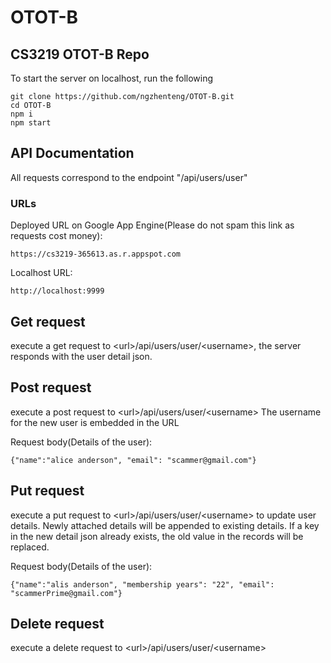 # OTOT-B
## CS3219 OTOT-B Repo

To start the server on localhost, run the following

    git clone https://github.com/ngzhenteng/OTOT-B.git
    cd OTOT-B
    npm i
    npm start

## API Documentation

All requests correspond to the endpoint "/api/users/user"

### URLs
Deployed URL on Google App Engine(Please do not spam this link as requests cost money): 
    
    https://cs3219-365613.as.r.appspot.com

Localhost URL: 

    http://localhost:9999

## Get request
execute a get request to \<url>/api/users/user/\<username>, the server responds with the user detail json.


## Post request
execute a post request to \<url>/api/users/user/\<username>
The username for the new user is embedded in the URL

Request body(Details of the user):

    {"name":"alice anderson", "email": "scammer@gmail.com"}

## Put request
execute a put request to \<url>/api/users/user/\<username> to update user details. Newly attached details will be appended to existing details. If a key in the new detail json already exists, the old value in the records will be replaced.

Request body(Details of the user):

    {"name":"alis anderson", "membership years": "22", "email": "scammerPrime@gmail.com"}

## Delete request
execute a delete request to \<url>/api/users/user/\<username>